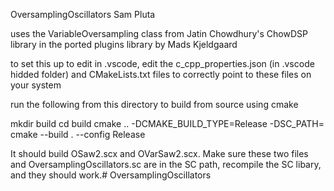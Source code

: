 OversamplingOscillators
Sam Pluta

uses the VariableOversampling class from Jatin Chowdhury's ChowDSP library in the ported plugins library by Mads Kjeldgaard

to set this up to edit in .vscode, edit the c_cpp_properties.json (in .vscode hidded folder) and CMakeLists.txt files to correctly point to these files on your system

run the following from this directory to build from source using cmake

mkdir build
cd build
cmake .. -DCMAKE_BUILD_TYPE=Release -DSC_PATH=<PATH TO SC SOURCE>
cmake --build . --config Release

It should build OSaw2.scx and OVarSaw2.scx. Make sure these two files and OversamplingOscillators.sc are in the SC path, recompile the SC libary, and they should work.# OversamplingOscillators
